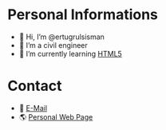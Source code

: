 # Personal Informations #
- 👋 Hi, I’m @ertugrulsisman
- 📐 I’m a civil engineer
- 🌱 I’m currently learning [HTML5](https://icons.iconarchive.com/icons/designbolts/cute-social-2014/48/HTML5-icon.png)

# Contact #
- 📧 [E-Mail](mailto:semihertugrulsisman@gmail.com)
- 🌎 [Personal Web Page](https://www.semihsisman.com.tr)
<!---
ertugrulsisman/ertugrulsisman is a ✨ special ✨ repository because its `README.md` (this file) appears on your GitHub profile.
You can click the Preview link to take a look at your changes.
--->
